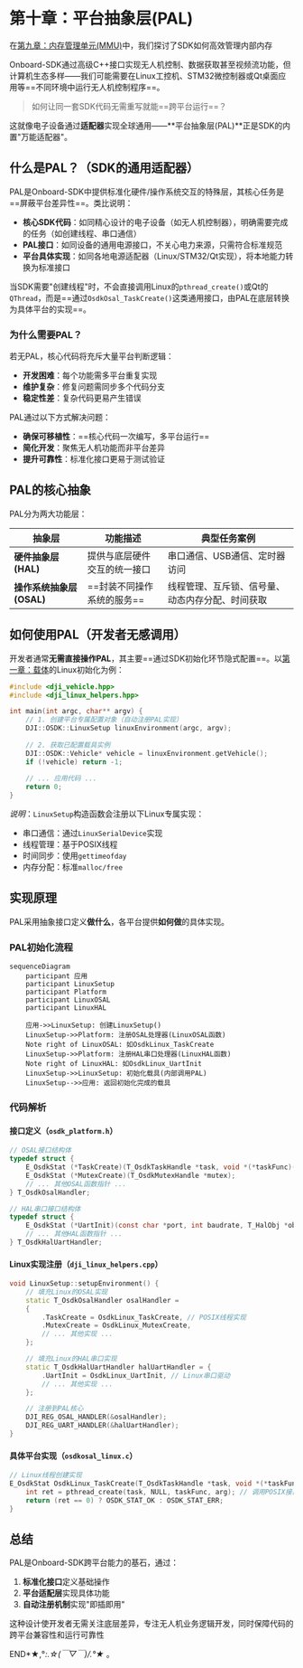 # 第十章：平台抽象层(PAL)

在[第九章：内存管理单元(MMU)](09_memory_management_unit__mmu__.md)中，我们探讨了SDK如何高效管理内部内存

Onboard-SDK通过高级C++接口实现无人机控制、数据获取甚至视频流功能，但计算机生态多样——我们可能需要在Linux工控机、STM32微控制器或Qt桌面应用等==不同环境中运行无人机控制程序==。

> 如何让同一套SDK代码无需重写就能==跨平台运行==？

这就像电子设备通过**适配器**实现全球通用——**平台抽象层(PAL)**正是SDK的内置"万能适配器"。

## 什么是PAL？（SDK的通用适配器）

PAL是Onboard-SDK中提供标准化硬件/操作系统交互的特殊层，其核心任务是==屏蔽平台差异性==。类比说明：

* **核心SDK代码**：如同精心设计的电子设备（如无人机控制器），明确需要完成的任务（如创建线程、串口通信）
* **PAL接口**：如同设备的通用电源接口，不关心电力来源，只需符合标准规范
* **平台具体实现**：如同各地电源适配器（Linux/STM32/Qt实现），将本地能力转换为标准接口

当SDK需要"创建线程"时，不会直接调用Linux的`pthread_create()`或Qt的`QThread`，而是==通过`OsdkOsal_TaskCreate()`这类通用接口，由PAL在底层转换为具体平台的实现==。

### 为什么需要PAL？

若无PAL，核心代码将充斥大量平台判断逻辑：
* **开发困难**：每个功能需多平台重复实现
* **维护复杂**：修复问题需同步多个代码分支
* **稳定性差**：复杂代码更易产生错误

PAL通过以下方式解决问题：
* **确保可移植性**：==核心代码一次编写，多平台运行==
* **简化开发**：聚焦无人机功能而非平台差异
* **提升可靠性**：标准化接口更易于测试验证

## PAL的核心抽象

PAL分为两大功能层：

| 抽象层                   | 功能描述                     | 典型任务案例                                     |
| ------------------------ | ---------------------------- | ------------------------------------------------ |
| **硬件抽象层(HAL)**      | 提供与底层硬件交互的统一接口 | 串口通信、USB通信、定时器访问                    |
| **操作系统抽象层(OSAL)** | ==封装不同操作系统的服务==   | 线程管理、互斥锁、信号量、动态内存分配、时间获取 |

## 如何使用PAL（开发者无感调用）

开发者通常**无需直接操作PAL**，其主要==通过SDK初始化环节隐式配置==。以[第一章：载体](01_vehicle_.md)的Linux初始化为例：

```cpp
#include <dji_vehicle.hpp>
#include <dji_linux_helpers.hpp>

int main(int argc, char** argv) {
    // 1. 创建平台专属配置对象（自动注册PAL实现）
    DJI::OSDK::LinuxSetup linuxEnvironment(argc, argv);
    
    // 2. 获取已配置载具实例
    DJI::OSDK::Vehicle* vehicle = linuxEnvironment.getVehicle();
    if (!vehicle) return -1;
    
    // ... 应用代码 ...
    return 0;
}
```
*说明*：`LinuxSetup`构造函数会注册以下Linux专属实现：
- 串口通信：通过`LinuxSerialDevice`实现
- 线程管理：基于POSIX线程
- 时间同步：使用`gettimeofday`
- 内存分配：标准`malloc/free`

## 实现原理

PAL采用抽象接口定义**做什么**，各平台提供**如何做**的具体实现。

### PAL初始化流程

```mermaid
sequenceDiagram
    participant 应用
    participant LinuxSetup
    participant Platform
    participant LinuxOSAL
    participant LinuxHAL

    应用->>LinuxSetup: 创建LinuxSetup()
    LinuxSetup->>Platform: 注册OSAL处理器(LinuxOSAL函数)
    Note right of LinuxOSAL: 如OsdkLinux_TaskCreate
    LinuxSetup->>Platform: 注册HAL串口处理器(LinuxHAL函数)
    Note right of LinuxHAL: 如OsdkLinux_UartInit
    LinuxSetup->>LinuxSetup: 初始化载具(内部调用PAL)
    LinuxSetup-->>应用: 返回初始化完成的载具
```

### 代码解析

#### 接口定义（`osdk_platform.h`）

```c
// OSAL接口结构体
typedef struct {
    E_OsdkStat (*TaskCreate)(T_OsdkTaskHandle *task, void *(*taskFunc)(void *), uint32_t stackSize, void *arg);
    E_OsdkStat (*MutexCreate)(T_OsdkMutexHandle *mutex);
    // ... 其他OSAL函数指针 ...
} T_OsdkOsalHandler;

// HAL串口接口结构体
typedef struct {
    E_OsdkStat (*UartInit)(const char *port, int baudrate, T_HalObj *obj);
    // ... 其他HAL函数指针 ...
} T_OsdkHalUartHandler;
```

#### Linux实现注册（`dji_linux_helpers.cpp`）

```cpp
void LinuxSetup::setupEnvironment() {
    // 填充Linux的OSAL实现
    static T_OsdkOsalHandler osalHandler = 
    {
        .TaskCreate = OsdkLinux_TaskCreate, // POSIX线程实现
        .MutexCreate = OsdkLinux_MutexCreate,
        // ... 其他实现 ...
    };

    // 填充Linux的HAL串口实现
    static T_OsdkHalUartHandler halUartHandler = {
        .UartInit = OsdkLinux_UartInit, // Linux串口驱动
        // ... 其他实现 ...
    };

    // 注册到PAL核心
    DJI_REG_OSAL_HANDLER(&osalHandler);
    DJI_REG_UART_HANDLER(&halUartHandler);
}
```

#### 具体平台实现（`osdkosal_linux.c`）

```c
// Linux线程创建实现
E_OsdkStat OsdkLinux_TaskCreate(T_OsdkTaskHandle *task, void *(*taskFunc)(void *), uint32_t stackSize, void *arg) {
    int ret = pthread_create(task, NULL, taskFunc, arg); // 调用POSIX接口
    return (ret == 0) ? OSDK_STAT_OK : OSDK_STAT_ERR;
}
```

## 总结

PAL是Onboard-SDK跨平台能力的基石，通过：
1. **标准化接口**定义基础操作
2. **平台适配层**实现具体功能
3. **自动注册机制**实现"即插即用"

这种设计使开发者无需关注底层差异，专注无人机业务逻辑开发，同时保障代码的跨平台兼容性和运行可靠性

END*★,°*:.☆(￣▽￣)/.°★* 。